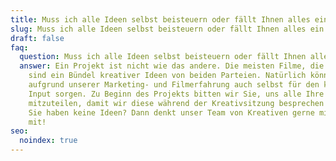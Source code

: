 ```yaml
---
title: Muss ich alle Ideen selbst beisteuern oder fällt Ihnen alles ein? (360 grad)
slug: Muss ich alle Ideen selbst beisteuern oder fällt Ihnen alles ein 360 grad
draft: false
faq:
  question: Muss ich alle Ideen selbst beisteuern oder fällt Ihnen alles ein?
  answer: Ein Projekt ist nicht wie das andere. Die meisten Filme, die wir machen,
    sind ein Bündel kreativer Ideen von beiden Parteien. Natürlich können wir
    aufgrund unserer Marketing- und Filmerfahrung auch selbst für den kreativen
    Input sorgen. Zu Beginn des Projekts bitten wir Sie, uns alle Ihre Ideen
    mitzuteilen, damit wir diese während der Kreativsitzung besprechen können.
    Sie haben keine Ideen? Dann denkt unser Team von Kreativen gerne mit Ihnen
    mit!
seo:
  noindex: true
---
```

